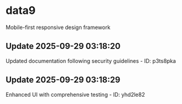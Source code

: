 # data9
Mobile-first responsive design framework

## Update 2025-09-29 03:18:20
Updated documentation following security guidelines - ID: p3ts8pka


## Update 2025-09-29 03:18:29
Enhanced UI with comprehensive testing - ID: yhd2le82


